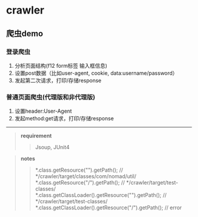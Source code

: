 # crawler
## 爬虫demo

### 登录爬虫
1. 分析页面结构(f12 form标签 输入框信息)
2. 设置post数据（比如user-agent, cookie, data:username/password）
3. 发起第二次请求，打印/存储response

### 普通页面爬虫(代理版和非代理版)
1. 设置header:User-Agent
2. 发起method:get请求，打印/存储response

---
> **requirement**
>> Jsoup, JUnit4

> **notes**
>> *.class.getResource("").getPath(); //  */crawler/target/classes/com/nomad/util/  
>> *.class.getResource("/").getPath(); // */crawler/target/test-classes/     
>> *.class.getClassLoader().getResource("").getPath(); //  */crawler/target/test-classes/  
>> *.class.getClassLoader().getResource("/").getPath(); // error  
